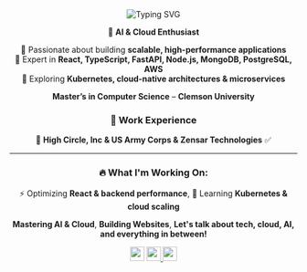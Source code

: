 <div align='center'>
    <img src="http://readme-typing-svg.herokuapp.com?font=Fira+Code&pause=0&center=true&multiline=true&width=600&height=100&lines=Hi+👋%2C+I+am+a+Full+Stack+Cloud+Engineer" alt="Typing SVG" />
</div>
<div align="center">
    
🚀 **AI & Cloud Enthusiast**  

🔹 Passionate about building **scalable, high-performance applications**  
🔹 Expert in **React, TypeScript, FastAPI, Node.js, MongoDB, PostgreSQL, AWS**  
🔹 Exploring **Kubernetes, cloud-native architectures & microservices**  
</div>

<div align="center"> 
    
 **Master’s in Computer Science** – **Clemson University**
    
### 💼 Work Experience  
    
🏢 **High Circle, Inc & US Army Corps & Zensar Technologies**  ✅   

</div>

---

<div align="center">
    
### 🔥 What I'm Working On:

⚡ Optimizing **React & backend performance**, 🌱 Learning **Kubernetes & cloud scaling**  

</div>

<div align="center">
    
 **Mastering AI & Cloud**,  **Building Websites**, **Let's talk about tech, cloud, AI, and everything in between!**  

</div>

<p align="center">
  <img height="25" src="https://komarev.com/ghpvc/?username=ShounaKulkarni&color=brightgreen" />
  <a href="https://github.com/ShounaKulkarni">
    <img height="25" src="https://img.shields.io/badge/GitHub-Profile-black?logo=github">
  </a>
    <a href="https://www.linkedin.com/in/kulkarnishounak/">
    <img height="25" src="https://img.shields.io/badge/LinkedIn-Profile-blue?logo=linkedin">
  </a>
</p>

